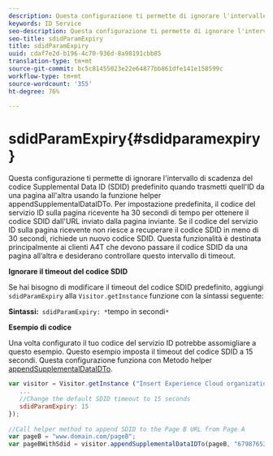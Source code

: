 ```yaml
---
description: Questa configurazione ti permette di ignorare l'intervallo di scadenza del codice Supplemental Data ID (SDID) predefinito quando trasmetti quell'ID da una pagina all'altra usando la funzione helper appendSupplementalDataIDTo. Per impostazione predefinita, il codice del servizio ID sulla pagina ricevente ha 30 secondi di tempo per ottenere il codice SDID dall'URL inviato dalla pagina inviante. Se il codice del servizio ID sulla pagina ricevente non riesce a recuperare il codice SDID in meno di 30 secondi, richiede un nuovo codice SDID. Questa funzionalità è destinata principalmente ai clienti A4T che devono passare il codice SDID da una pagina all’altra e desiderano controllare questo intervallo di timeout.
keywords: ID Service
seo-description: Questa configurazione ti permette di ignorare l'intervallo di scadenza del codice Supplemental Data ID (SDID) predefinito quando trasmetti quell'ID da una pagina all'altra usando la funzione helper appendSupplementalDataIDTo. Per impostazione predefinita, il codice del servizio ID sulla pagina ricevente ha 30 secondi di tempo per ottenere il codice SDID dall'URL inviato dalla pagina inviante. Se il codice del servizio ID sulla pagina ricevente non riesce a recuperare il codice SDID in meno di 30 secondi, richiede un nuovo codice SDID. Questa funzionalità è destinata principalmente ai clienti A4T che devono passare il codice SDID da una pagina all’altra e desiderano controllare questo intervallo di timeout.
seo-title: sdidParamExpiry
title: sdidParamExpiry
uuid: cdaf7e2d-b196-4c70-936d-8a98191cbb85
translation-type: tm+mt
source-git-commit: bc5c81455023e22e64877bb861dfe141e158599c
workflow-type: tm+mt
source-wordcount: '355'
ht-degree: 76%

---
```



# sdidParamExpiry{#sdidparamexpiry}

Questa configurazione ti permette di ignorare l&#39;intervallo di scadenza del codice Supplemental Data ID (SDID) predefinito quando trasmetti quell&#39;ID da una pagina all&#39;altra usando la funzione helper appendSupplementalDataIDTo. Per impostazione predefinita, il codice del servizio ID sulla pagina ricevente ha 30 secondi di tempo per ottenere il codice SDID dall&#39;URL inviato dalla pagina inviante. Se il codice del servizio ID sulla pagina ricevente non riesce a recuperare il codice SDID in meno di 30 secondi, richiede un nuovo codice SDID. Questa funzionalità è destinata principalmente ai clienti A4T che devono passare il codice SDID da una pagina all’altra e desiderano controllare questo intervallo di timeout.

**Ignorare il timeout del codice SDID**

Se hai bisogno di modificare il timeout del codice SDID predefinito, aggiungi `sdidParamExpiry` alla `Visitor.getInstance` funzione con la sintassi seguente:

**Sintassi:**` sdidParamExpiry: *`tempo in secondi`*`

**Esempio di codice**

Una volta configurato il tuo codice del servizio ID potrebbe assomigliare a questo esempio. Questo esempio imposta il timeout del codice SDID a 15 secondi. Questa configurazione funziona con  Metodo helper [appendSupplementalDataIDTo](../../library/get-set/appendsupplementaldataidto.md#reference-65d09de6fde0418f8c62fa79304a755d).

```js
var visitor = Visitor.getInstance ("Insert Experience Cloud organization ID here",{ 
   ... 
   //Change the default SDID timeout to 15 seconds 
   sdidParamExpiry: 15 
}); 
 
//Call helper method to append SDID to the Page B URL from Page A 
var pageB = "www.domain.com/pageB"; 
var pageBWithSdid = visitor.appendSupplementalDataIDTo(pageB, "67987653465787219"); 
```

